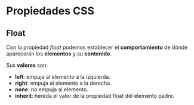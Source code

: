 #  **Propiedades CSS**

## **Float** 

Con la propiedad *float* podemos establecer el **comportamiento** de dónde aparecerán los **elementos** y su **contenido**.

Sus **valores** son:

- **left**: empuja al elemento a la izquierda.
- **right**: empuja al elemento a la derecha.
- **none**: no empuja al elemento.
- **inherit**: hereda el valor de la propiedad float del elemento padre.